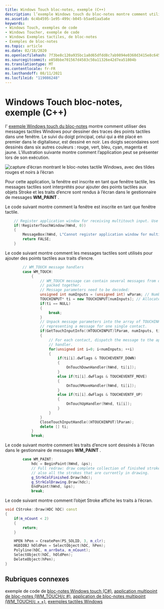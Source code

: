 ```yaml
---
title: Windows Touch bloc-notes, exemple (C++)
description: l’exemple Windows touch du bloc-notes montre comment utiliser des messages tactiles Windows pour dessiner des traces des points tactiles dans une fenêtre.
ms.assetid: 6c4b4595-1e95-499c-b045-b5ae01aa5a6e
keywords:
- Windows Touch, exemples de code
- Windows Toucher, exemple de code
- Windows Exemples tactiles, de bloc-notes
- Exemples de bloc-notes
ms.topic: article
ms.date: 02/18/2020
ms.openlocfilehash: 7f3be8c120a935bc1a8d65dfdd8c7ab9894e0360d3415e8c645e5b3afae87012
ms.sourcegitcommit: e858bbe701567d4583c50a11326e42d7ea51804b
ms.translationtype: MT
ms.contentlocale: fr-FR
ms.lasthandoff: 08/11/2021
ms.locfileid: "119086248"
---
```

# <a name="windows-touch-scratchpad-sample-c"></a>Windows Touch bloc-notes, exemple (C++)

l' [exemple Windows touch du bloc-notes](https://github.com/MicrosoftDocs/win32-pr/blob/master/desktop-src/wintouch/windows-touch-scratchpad-sample--mtscratchpadwmtouch-.md) montre comment utiliser des messages tactiles Windows pour dessiner des traces des points tactiles dans une fenêtre. Le suivi du doigt principal, celui qui a été placé en premier dans le digitaliseur, est dessiné en noir. Les doigts secondaires sont dessinés dans six autres couleurs : rouge, vert, bleu, cyan, magenta et jaune. L’illustration suivante montre comment l’application peut se présenter lors de son exécution.

![capture d’écran montrant le bloc-notes tactile Windows, avec des tildes rouges et noirs à l’écran](images/mtscratchpadwmtouch.png)

Pour cette application, la fenêtre est inscrite en tant que fenêtre tactile, les messages tactiles sont interprétés pour ajouter des points tactiles aux objets Stroke et les traits d’encre sont rendus à l’écran dans le gestionnaire de messages **WM_PAINT** .

Le code suivant montre comment la fenêtre est inscrite en tant que fenêtre tactile.

```C++
    // Register application window for receiving multitouch input. Use default settings.
    if(!RegisterTouchWindow(hWnd, 0))
    {
        MessageBox(hWnd, L"Cannot register application window for multitouch input", L"Error", MB_OK);
        return FALSE;
    }
```

Le code suivant montre comment les messages tactiles sont utilisés pour ajouter des points tactiles aux traits d’encre.

```C++
        // WM_TOUCH message handlers
        case WM_TOUCH:
            {
                // WM_TOUCH message can contain several messages from different contacts
                // packed together.
                // Message parameters need to be decoded:
                unsigned int numInputs = (unsigned int) wParam; // Number of actual per-contact messages
                TOUCHINPUT* ti = new TOUCHINPUT[numInputs]; // Allocate the storage for the parameters of the per-contact messages
                if(ti == NULL)
                {
                    break;
                }
                // Unpack message parameters into the array of TOUCHINPUT structures, each
                // representing a message for one single contact.
                if(GetTouchInputInfo((HTOUCHINPUT)lParam, numInputs, ti, sizeof(TOUCHINPUT)))
                {
                    // For each contact, dispatch the message to the appropriate message
                    // handler.
                    for(unsigned int i=0; i<numInputs; ++i)
                    {
                        if(ti[i].dwFlags & TOUCHEVENTF_DOWN)
                        {
                            OnTouchDownHandler(hWnd, ti[i]);
                        }
                        else if(ti[i].dwFlags & TOUCHEVENTF_MOVE)
                        {
                            OnTouchMoveHandler(hWnd, ti[i]);
                        }
                        else if(ti[i].dwFlags & TOUCHEVENTF_UP)
                        {
                            OnTouchUpHandler(hWnd, ti[i]);
                        }
                    }
                }
                CloseTouchInputHandle((HTOUCHINPUT)lParam);
                delete [] ti;
            }
            break;
```

Le code suivant montre comment les traits d’encre sont dessinés à l’écran dans le gestionnaire de messages **WM_PAINT** .

```C++
        case WM_PAINT:
            hdc = BeginPaint(hWnd, &ps);
            // Full redraw: draw complete collection of finished strokes and
            // also all the strokes that are currently in drawing.
            g_StrkColFinished.Draw(hdc);
            g_StrkColDrawing.Draw(hdc);
            EndPaint(hWnd, &ps);
            break;
```

Le code suivant montre comment l’objet Stroke affiche les traits à l’écran.

```C++
void CStroke::Draw(HDC hDC) const
{
    if(m_nCount < 2)
    {
        return;
    }

    HPEN hPen = CreatePen(PS_SOLID, 3, m_clr);
    HGDIOBJ hOldPen = SelectObject(hDC, hPen);
    Polyline(hDC, m_arrData, m_nCount);
    SelectObject(hDC, hOldPen);
    DeleteObject(hPen);
}
```

## <a name="related-topics"></a>Rubriques connexes

exemple de code de [bloc-notes Windows touch (C#)](windows-touch-scratchpad-sample-in-c---mtscratchpadwmtouchcs-.md), [application multipoint de bloc-notes (WM_TOUCH/c #)](https://github.com/microsoft/Windows-classic-samples/tree/master/Samples/Win7Samples/Touch/MTScratchpadWMTouch/CS), [application de bloc-notes multipoint (WM_TOUCH/c + +)](https://github.com/microsoft/Windows-classic-samples/tree/master/Samples/Win7Samples/Touch/MTScratchpadWMTouch/cpp), [exemples tactiles Windows](windows-touch-samples.md)
